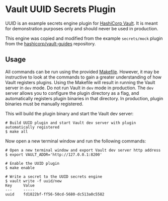 # Vault UUID Secrets Plugin

UUID is an example secrets engine plugin for [HashiCorp
Vault](https://www.vaultproject.io/). It is meant for demonstration purposes
only and should never be used in production.

This engine was copied and modified from the example `secrets/mock` plugin from
the [hashicorp/vault-guides][guides] repository.

## Usage

All commands can be run using the provided [Makefile](./Makefile). However, it
may be instructive to look at the commands to gain a greater understanding of
how Vault registers plugins. Using the Makefile will result in running the Vault
server in `dev` mode. Do not run Vault in `dev` mode in production. The `dev`
server allows you to configure the plugin directory as a flag, and automatically
registers plugin binaries in that directory. In production, plugin binaries must
be manually registered.

This will build the plugin binary and start the Vault dev server:
```
# Build UUID plugin and start Vault dev server with plugin automatically registered
$ make all
```

Now open a new terminal window and run the following commands:
```
# Open a new terminal window and export Vault dev server http address
$ export VAULT_ADDR='http://127.0.0.1:8200'

# Enable the UUID plugin
$ make enable

# Write a secret to the UUID secrets engine
$ vault write -f uuid/new
Key     Value
---     -----
uuid    fd1822bf-ff56-50cd-5680-dc513a0c5582
```

[guides]: https://github.com/hashicorp/vault-guides
